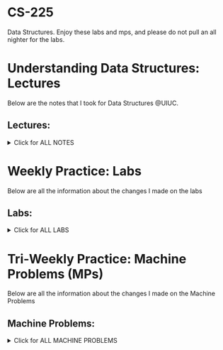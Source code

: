 # CS-225
Data Structures. Enjoy these labs and mps, and please do not pull an all nighter for the labs.

# Understanding Data Structures: Lectures
Below are the notes that I took for Data Structures @UIUC.

## Lectures:
<details> <summary> Click for ALL NOTES </summary>
  
  ### Lecture 1: Introduction
  <details> <summary> <span style="color: green"> Lecture 1 </span> </summary>

  #### Variables Description
  > Variables in C++ are defined by Name, Type, Locations in Memory, and Value

  #### Variable Types
  > Variables can be primitive (int, char, double, boolean, float, pointer) or they can be User Defined (defined by classes)

  #### Encapsulation
  > Separates the interface from the implementation

  ```` // cube.h: ````  Interface/API (What the class is supposed to do)

  ```` // cube.cpp: ```` Implementation (how the class is supposed to do it)

  #### Inclusion Guards
  > "#pragma once" sends a message to the compiler that this file is only included once.
  > "#ifndef CUBE_H_ , #define CUBE_H_, #endif" is the same as above

  ```` // cube.h: ```` Equivalent Implementation
  ``` c++
  #ifndef CUBE_H_ 
  #define CUBE_H_

  class Cube {
    public:
    private:
  };

  #endif 
  ```

  ``` c++
  #pragma once

  class Cube {
    public:
    private:
  };
  ```
  
  #### Scope Resolution Opperator
  > 'double Cube::getVolume(){ . . . }' in Cube.cpp allows us to implement the getVolume() method in the Cube class
  
  </details>

  ### Lecture 2: Classes
  <details> <summary> <span style="color: green"> Lecture 2 </span></summary>

  #### Public vs Private
  > Public variables are members of classes that can be accessed from the outside of the class

  > Private variables are members of classes that can only be used within the class's functions and cannot be viewed outside the classes

  #### Namespace
  > Namespaces are like Libraries in C++. std = standard namespace includes cout, vector, queue,
  
  ```` cs225::Cube: ```` cs225 namespace includes Cube, PNG, HSLAPixel, etc

  ```` std::cout ```` standard namespace includes cout, vector, queue, etc

  ```` // cube.h declares namespace class Cube````
  ``` c++
  #pragma once 
  namespace cs225 {
    class Cube {
      public:
        double getVolume();
        double getSurfaceArea();
        void setLength(double length);
      private:
        double length_;  
    };
  ```
  ```` // cube.cpp implementation of func in the Cube Class in cs225 namespace ````
  ``` c++
  #include "Cube.h" 
  namespace cs225 {
    double Cube::getVolume() {
      return length_*length_*length_;
    }
    double Cube::getSurfaceArea() {
      return 6 * length_ * length_;
    }
  void Cube::setLength(double length){
      length_ = length;
    
  ```
  ```` // main.cpp using the objects of Cube class ````
  ``` c++
  #include “Cube.h”
  #include <iostream>

  int main() {
      cs225::Cube c; // declares obj of cube type
      std::cout << "Volume: " <<    c.getVolume() << std::endl;
      return 0;
  }
    
  ```

  #### Constructor
  ```` Default Constructor: ```` No parameter, Initializes the class value to default values

  ```` Custom Contructor: ```` user may set the initialization 

  ```` // cube.h ````
  ``` c++
  /* ... */
  class Cube{
    public:
    Cube (); // default constructor
    Cube (double r); // custom constructor
  /* ... */
  ```
  ```` // cube.cpp ````
  ``` c++
  /* ... */

  Cube::Cube() { //define default constructor
      radius_ = 1;
  }
  Cube::Cube(double r) { //define custom constructor
      radius_ = r;
  }
  ```
  ```` // main.cpp ````
  ``` c++
  /* ... */
  main(){
    cs225::Cube c; // initializes/uses automatic Cube constructor w length 1
    cs225::Cube c(5) // initializes/uses custom Cube constructor w length 5
  }
  ```

  #### Reference Variables
  > aliases is used to bound two values together. 
  > once the value of j changes, the value of i changes changes and vice versa

```` main.cpp ````
``` c++
int main {
     int i = 7;

     /* j is an alias of i */
     int &j = i;   	

     /* j and i are both 4 */
     j = 4;		
     std::cout << i << “ ” << j << std::endl;   

     /* j and i are both 2 */
     i = 2;		
     std::cout << i << “ ” << j << std::endl;   
     return 0;
}
```

  </details>

  ### Lecture 3: Memory
  <details> <summary> <span style="color: green"> Lecture 3 </span></summary>

  #### Variable, Reference Variables, Pointers

  ```` Cube   s1; ```` // a variable containing a Cube obj

  ```` Cube & s2; ```` // a reference to a variable of type Cube

  ```` Cube * s1; ```` // a pointer to a variable of type Cube

  #### Pointers and References
  > a ptr has its own memory addr and size on the run time stack

  > a reference shares the same memory addr (w the original variable) but also takes up its own 'spot' in the run time stack

  ``` c++
  int i = 3;
  int *ptr = &i; // a ptr to variable 'i'. ptr stores addr of i
  int &ref = i;  // a reference (or alias) for i
  ```

  ```` Initialization of a pointer variable ````
  ``` c++
  int  a = 10;
  int *p = &a; // do not do it this way. looks weird becuz p = &a is better

  OR

  int  a = 10;
  int *p;
  p = &a;   // value of 'p' = addr of 1
  print(*p) // prints the dereferenced '*p' value at the addr of &a 
  ```

  > pointers can be re-assigned. 
  ``` c++
  int a = 5;
  int b = 6;
  int *p;
  p =  &a;
  p = &b;
  ```

  ```` Initialization of a reference variable ````
  ``` c++
  int  a = 10;
  int &p = a; // addr of p takes the value of 10
  ```

  > references canNOT be re-assigned: ERROR for MULTIPLE DECLARATION
  ``` c++
  int a = 5;
  int b = 6;
  int &p = a;
  int &p = b; 
  ```

  #### Indirection Operators
  > You can have pointers to pointers offering extra levels of indirection
  ``` c++
  int  a = 10;
  int *p;
  int **q;
  p = &a;   // value of 'p' = addr of a
  q = &p;   // value of 'q' = addr of p

  ```

  > Whereas references only offer one level of indirection
  ``` c++
  int  a = 10;
  int *p;
  p = &a;   // value of 'p' = addr of 1
  &p = a;   // the addr of 'p' = the value of a = the value of 10

  //       val of p   (p) = addr of a
  //       addr of p (&p) = val of a, 10
  // deref val of *p (*p) = val of a, 10
  ```
  
  ```` &c ```` ret the mem addr of c's data 
  
  > '&' operator takes us one step away from the data
  
  ```` *ptr ```` returns the data at the mem addr contained at ptr. 

  > '*' operator takes us one step closer to the data

  #### Stack Memory
  > Starts near top of memory (high addr) -> Data grows downward -> Ends at 0 (low addr)

  > The data is read from low to high (the data is read up).

  #### Stack Frames
  > Think ECE 220
  ```` stack frames ```` are created whenever a function is called and are reclaimed (deleted) when a function returns.
  
  ```` reclaimed stack frames ```` are automatically marked free (not actually freed). When memory is marked free, it can be overwritten. (We never want to return a pointer to a stack variable)


  </details>
  
  ### Lecture 4 : Heap Memory
  <details> <summary> <span style="color: green"> Lecture 4 </span></summary>

  #### Heap Memory Description
  > Starts near bottom of memory (low addr) -> Data grows upward -> Ends at top of memory (high addr)

  ```` 'new' keyword ```` creates heap memory (returns a ptr to the 'new' memory created)
  > allocates heap mem, calls obj's constructor, and returns a ptr to the memory

  ```` 'delete' keyword ```` frees ('deletes') the heap memory
  > calls obj's destructor, marks mem as freed

  ```` heap1.cpp ````
  ``` c++
  int main() {
     int *p = new int;          //pointer on stack, int on heap
     Cube *c = new Cube(10);    //pointer on stack, object on heap
     delete c;   c = nullptr;   //delete and set null
     delete p;   p = nullptr;
     return 0;
  
  }

  ```
  
  #### Reference Variable
  > aliases is used to bound two values together. 
  > once the value of j changes, the value of i changes changes and vice versa

  ```` reference.cpp ```` // i and j are the same thing, they change together 
  ``` c++
  #include <iostream>

  int main() {
    int i = 7;
    int & j = i;   // j is an alias of i
  
    j = 4;
    std::cout << i << " " << j << std::endl; // output: 4 4

    i = 2;
    std::cout << i << " " << j << std::endl; // output: 2 2

    return 0;
  }

  ```

  #### The use of '&' operator for references
  > A declaration of a reference variable would be like: 

  ```` ALIASES INIT: space in between & and variable name ````
  ``` c++
  int a = 3
  int & b = a;        //declaring a reference variable  

  ```

  > this process should not be confused with the case of getting the memory address of a variable which would also involved with '&' operator, as the example shown below:
  
  ```` REFERENCE INIT: no space in between & and variable name ````
  ``` c++
  Cube c;
  std::cout << "Mem address storing c: " << &c << std::endl;

  ```

  #### 

  </details>

  ### Lecture 5 : Function & Parameter
  <details> <summary> <span style="color: green"> Lecture 5 </span></summary>

  #### Function Parameters
  > There are 3 ways to pass an arguement to a function

  ##### pass by value 
  the obj passed in it a copy of the original obj. By changing it, we do not change the original. Less efficient because it needs extra memory

  ```` joinCubes-byValue.cpp ````

  ``` c++
  Cube joinCubes(Cube c1, Cube c2) {
    double totalVolume = c1.getVolume() + c2.getVolume();
    ...
    Cube result(newLength);
    return result;
  }

  int main() {
    Cube *c1 = new Cube(4);
    Cube *c2 = new Cube(5);
    Cube c3 = joinCubes(*c1, *c2); 
    return 0;
  }

  ```

  ##### pass by pointer
  the obj passed in is a pointer of the original obj. By changing it, we do change the original. More efficient because we treat the memory. But more risky because we can get an invalid paramter (NULL) that gets passed in

  ```` joinCubes-byPointer.cpp ````
  ``` c++
  Cube joinCubes(Cube * c1, Cube * c2) {
    double totalVolume = c1->getVolume() + c2->getVolume();
    ...
  }
  int main() {
    Cube *c1 = new Cube(4);
    Cube *c2 = new Cube(5);
    Cube c3 = joinCubes(c1, c2); 
    return 0;
  }
  ```


  ##### pass by reference
  the obj passed in is an alias of the original obj. By changing it, we do change the original. More efficient because we treat the memory. But more risky because we are changing the original value

  ```` joinCubes-byRef.cpp ````

  ``` c++
  Cube joinCubes(Cube & c1, Cube & c2) {
    double totalVolume = c1.getVolume() + c2.getVolume();
    ...
  }

  int main() {
    Cube *c1 = new Cube(4);
    Cube *c2 = new Cube(5);
    Cube c3 = joinCubes(*c1, *c2); 
    return 0;
  }

  ```

  #### Summary
  | --- | Pass By Value | Pass By Pointer | Pass By Reference |
  | --- | --- | --- | --- |
  | The copied content| The entire data | the memory addr | just an alias |
  | Does the modification go through the caller's obj | No | Yes | Yes |
  | Always Valid when passed in | Yes | No - could be NULL when passed in | Yes |
  | Relative speed among 3 ways to pass func parameters | Slow (depending on data size) | Fast (always 8 bytes) | Fast |
  | The Relative Programming Safety | Safety | Not Safe | Safe-ish |

  #### The 'const' Function Parameter
  The keyword 'const' is a way to prevent the parameters passed in to be changed. We are saving the memory because we are not passing by value and at the same time to avoid the risk of changing the original. 

  ```` joinCubes-byRef-const.cpp ````

  ``` c++
  Cube joinCubes(const Cube & c1 , const Cube & c2) {
    double totalVolume = c1.getVolume() + c2.getVolume();
    ...
  }
  int main() {
    ...
    Cube c3 = joinCubes(*c1, *c2);
    return 0; 
  }

  ```

  </details>

  ### Lecture 6 : LifeCycle & Constructors
  <details> <summary> <span style="color: green"> Lecture 6 </span></summary>

  #### Copy Constructors
  ```` Automatic Copy Constructors ```` Generated if we don't define a copy const, Copies every instance variable in the obj

  ```` Custom Copy Constructor ```` passed by reference

  ``` c++
  Cube(const Cube & other){
    ...
  };

  ```
  
  #### Calls to Copy Constructor

  | Constructors | joinCube(Cube c1, Cube c2) {...} BY VALUE | joinCube(Cube * c1, Cube * c2) {...} BY POINTER | joinCube(Cube & c1, Cube & c2) {...} BY REFERENCE |
  | --- | --- | --- | --- | 
  | Cube(); | 0 | 0 | 0 |
  | Cube(double length); | Cube result(newLength) | Cube result(newLength) | Cube result(newLength) |
  | Cube(Cube & other); //COPY CONSTRUCTOR | joinCube(Cube c1, Cube c2); return result; | return result; | return result |

  > the copy constructo is called when the parameter is passed-in (and when the reslt is returned)

  ```` joinCubes-byValue.cpp ````
  ``` c++
  Cube joinCubes(Cube c1, Cube c2) {
    double totalVolume = c1.getVolume() + c2.getVolume();
    ...
    Cube result(newLength);
    return result; // 000
  }

  ```

  #### Copy Constructor Initializer
  > it tells the compiler to 'shallow' copy instance variables to the variables in "other"

  ```` Tower.h ````
  ``` c++
  #pragma once
  #include "cs225/Cube.h"
  using cs225::Cube;
  class Tower {
    public:
      Tower(Cube c, Cube *ptr, const Cube &ref); 
                            // Custom constructor 
      Tower(const Tower & other); 
                            // Copy constructor

    private:
      Cube cube_;
      Cube *ptr_;
      const Cube &ref;
  };

  ```

  ```` Tower.cpp ````
  ``` c++
  Tower::Tower(const Tower & other) : cube_(other.cube_), ptr_(other.ptr_), ref_(other.ref_) {
    //every variable copied
    //nothing needed in the body
  }

  ```

  #### Deep Copy Constructor
  > a deep copy initializes the constructed variable in memory

  > deep copies are used for every instance variable (specifically the pointer, we want a new Cube)

  ```` Tower.cpp ````
  ``` c++
  Tower::Tower(const Tower & other) : ref_(other.ref_){
    
    // Deep copy cube_:  using other
    cube_ = other.cube_;

    // Deep copy ptr_
    ptr_ = new Cube`(*other.ptr_);

    // Deep copy ref_ (?)
      // Doesn’t make sense to “deep copy” an alias
      // Done in the Initializer List
  }

  ```

  #### Deconstructor
  > used to clean up all resources (memory) held by the class. This is done by cleaning up heap memory and closing all of the files

  // for all ```` new ```` memory being created, we must free the memory by using ```` delete ```` so that they dont leak

  > leaked memory means that the memory was created (never destroyed). In other words, we filled the memory (flooded) with memory that will no longer be used or usable... thus it is a leak of used memory that can no longer be used by something else in the function call

  #### Custom Deconstructor
  > if the member variables are initiated on a hea, we must define a custom deconstructor

  ```` cube.h ````
  ``` c++
  #pragma once

  namespace cs225 {
    class Cube {
      public:
        Cube();  Cube();
        Cube(double length);
        Cube(const Cube & other); 
        ~Cube(); // used as a custom deconstructor in order to free heap 'new' memory


      private:
        double length_; 
    };
  }

  ```

  ```` cube.cpp ````
  ``` c++
  namespace cs225 {
  Cube::Cube() {
    length_ = 1;
  }

  Cube::Cube(double length) {
    length_ = length;
  }

  Cube::Cube(const Cube & other) {
    length_ = other.length_;
   }

  Cube::~Cube() {
   …..//define your destructor HERE
   delete length_;
  }
}

  ```

  #### Automatic Destructor
  > if no other de-constructor is defined, then an automatic destructor is instantiated. It calls the destructor of the members w/out doing anything else

  // stack memory is reclaimed (cleared) and now usable again

  // heap memory is 'deleted' and now usable again

  </details>


  ### Lecture 7 : Overloading 1/30
  <details> <summary> <span style="color: green"> Lecture 7 </span></summary>

  #### Overload operators in cpp
  > we use the example of overloading the "+" and "=" operator

  ```` cube.h ````
  ``` c++
  Cube operator+(const Cube & other) const;
  Cube & operator=(const Cube & other);
  /*Ex: Cube a,b,c;
  C = a+b
  The const inside () means do not modify b
  The const after () means do not modify a
  */


  ```

  ```` cube.cpp ````
  ``` c++
  Cube Cube::operator+(const Cube & other) const {
    return joinCube(*this, other);
  }

  Cube & Cube::operator=(const Cube & other) {
    length_ = other.length_; 
    Rreturn *this *this;
  }


  ```

  ##### Defining "+" operator
  > if we were to do "Cube cube3 = cube1 + cube2" we must overload the '+' operator to 
  
  ##### Assignment "=" operator
  > 

  #### Rule of Three

  #### Inheritance



  </details>

  ### Lecture 8 : Inheritance & Templates 2/1 (sept 10)
  <details> <summary> <span style="color: green"> Lecture 8 </span></summary>

  #### Assignment Operator

  #### Virtual functions

  #### Pure virtual functions

  #### Abstract Classes

  #### Virtual Destructor

  #### Abstract Data Type (ADT)

  #### Templates: a dynamic data type


  </details>

  ### Lecture 9 : Templates and List Abstract Data Types (ADT) 2/4 (Sept 13)
  <details> <summary> <span style="color: green"> Lecture 9 </span></summary>

  </details>

  ### Lecture 10 : List Implementations 2/6 (Sept 15)
  <details> <summary> <span style="color: green"> Lecture 10 </span></summary>
  
  </details>

  ### Lecture 11 : Lists 2/8 (Sept 17)
  <details> <summary> <span style="color: green"> Lecture 11 </span></summary>
  
  </details>

  ### Lecture 12 : Stacks and Queues 2/8 (Sept )
  <details> <summary> <span style="color: green"> Lecture 12 </span></summary>
  
  </details>

  ### Lecture 13 : Iterators pt 1 2/11 (sept 20) 
  <details> <summary> <span style="color: green"> Lecture 13 </span></summary>
  
  </details>

  ### Lecture 14 : Iterators pt 2 2/11 (sept 22)
  <details> <summary> <span style="color: green"> Lecture 14 </span></summary>
  
  </details>

  ### Lecture 15 : Tree Intro pt 2 2/13 (sept 24)
  <details> <summary> <span style="color: green"> Lecture 15 </span></summary>
  
  </details>




</details>



# Weekly Practice: Labs
Below are all the information about the changes I made on the labs

## Labs: 
<details>
	<summary> Click for ALL LABS </summary>

  ### Setup, Command Line on Linux EWS, etc
  <details> <summary> <span style="color: green"> Setup, Command Line on Linux EWS </span></summary>
  </details>  

  ### lab_intro
  <details> <summary> <span style="color: green"> lab_intro </span></summary>

  #### Description
  > 'replace with lab concept' 

  #### Changed Files: 
  ```` file1 ```` ```` file2 ```` ```` file3````

  #### Instructions
  ```` file1: ```` 
  
  ```` file2: ```` 
  
  ```` file3: ````

  #### Output Files, Design Statistics and Resources (inspired by ECE 385)
  ```` 'image' of output: ````

  ```` 'image' of terminal (Design Stats & Resources) ````
  
  </details>

  ### lab_debug
  <details> <summary> <span style="color: green"> lab_debug </span></summary>

  #### Description
  > 'replace with lab concept' 

  #### Changed Files: 
  ```` file1 ```` ```` file2 ```` ```` file3````

  #### Instructions
  ```` file1: ```` 
  
  ```` file2: ```` 
  
  ```` file3: ````

  #### Output Files, Design Statistics and Resources (inspired by ECE 385)
  ```` 'image' of output: ````

  ```` 'image' of terminal (Design Stats & Resources) ````
  
  </details>

  ### lab_memory
  <details> <summary> <span style="color: green"> lab_memory </span></summary>

  #### Description
  > 'replace with lab concept' 

  #### Changed Files: 
  ```` file1 ```` ```` file2 ```` ```` file3````

  #### Instructions
  ```` file1: ```` 
  
  ```` file2: ```` 
  
  ```` file3: ````

  #### Output Files, Design Statistics and Resources (inspired by ECE 385)
  ```` 'image' of output: ````

  ```` 'image' of terminal (Design Stats & Resources) ````
  
  </details>

  ### lab_inheritance
  <details> <summary> <span style="color: green"> lab_inheritance </span></summary>

  #### Description
  > 'replace with lab concept' 

  #### Changed Files: 
  ```` file1 ```` ```` file2 ```` ```` file3````

  #### Instructions
  ```` file1: ```` 
  
  ```` file2: ```` 
  
  ```` file3: ````

  #### Output Files, Design Statistics and Resources (inspired by ECE 385)
  ```` 'image' of output: ````

  ```` 'image' of terminal (Design Stats & Resources) ````
  
  </details>

  ### lab_quacks
  <details> <summary> <span style="color: green"> lab_quacks </span></summary>

  #### Description
  > 'replace with lab concept' 

  #### Changed Files: 
  ```` file1 ```` ```` file2 ```` ```` file3````

  #### Instructions
  ```` file1: ```` 
  
  ```` file2: ```` 
  
  ```` file3: ````

  #### Output Files, Design Statistics and Resources (inspired by ECE 385)
  ```` 'image' of output: ````

  ```` 'image' of terminal (Design Stats & Resources) ````
  
  </details>

  ### lab_trees
  <details> <summary> <span style="color: green"> lab_trees </span></summary>

  #### Description
  > 'replace with lab concept' 

  #### Changed Files: 
  ```` file1 ```` ```` file2 ```` ```` file3````

  #### Instructions
  ```` file1: ```` 
  
  ```` file2: ```` 
  
  ```` file3: ````

  #### Output Files, Design Statistics and Resources (inspired by ECE 385)
  ```` 'image' of output: ````

  ```` 'image' of terminal (Design Stats & Resources) ````
  
  </details>

  ### lab_huffman
  <details> <summary> <span style="color: green"> lab_huffman </span></summary>

  #### Description
  > 'replace with lab concept' 

  #### Changed Files: 
  ```` file1 ```` ```` file2 ```` ```` file3````

  #### Instructions
  ```` file1: ```` 
  
  ```` file2: ```` 
  
  ```` file3: ````

  #### Output Files, Design Statistics and Resources (inspired by ECE 385)
  ```` 'image' of output: ````

  ```` 'image' of terminal (Design Stats & Resources) ````
  
  </details>

  ### lab_avl
  <details> <summary> <span style="color: green"> lab_avl </span></summary>

  #### Description
  > 'replace with lab concept' 

  #### Changed Files: 
  ```` file1 ```` ```` file2 ```` ```` file3````

  #### Instructions
  ```` file1: ```` 
  
  ```` file2: ```` 
  
  ```` file3: ````

  #### Output Files, Design Statistics and Resources (inspired by ECE 385)
  ```` 'image' of output: ````

  ```` 'image' of terminal (Design Stats & Resources) ````
  
  </details>

  ### lab_btree
  <details> <summary> <span style="color: green"> lab_btree </span></summary>

  #### Description
  > 'replace with lab concept' 

  #### Changed Files: 
  ```` file1 ```` ```` file2 ```` ```` file3````

  #### Instructions
  ```` file1: ```` 
  
  ```` file2: ```` 
  
  ```` file3: ````

  #### Output Files, Design Statistics and Resources (inspired by ECE 385)
  ```` 'image' of output: ````

  ```` 'image' of terminal (Design Stats & Resources) ````
  
  </details>

  ### lab_hash
  <details> <summary> <span style="color: green"> lab_hash </span></summary>

  #### Description
  > 'replace with lab concept' 

  #### Changed Files: 
  ```` file1 ```` ```` file2 ```` ```` file3````

  #### Instructions
  ```` file1: ```` 
  
  ```` file2: ```` 
  
  ```` file3: ````

  #### Output Files, Design Statistics and Resources (inspired by ECE 385)
  ```` 'image' of output: ````

  ```` 'image' of terminal (Design Stats & Resources) ````
  
  </details>

  ### lab_heaps
  <details> <summary> <span style="color: green"> lab_heaps </span></summary>

  #### Description
  > 'replace with lab concept' 

  #### Changed Files: 
  ```` file1 ```` ```` file2 ```` ```` file3````

  #### Instructions
  ```` file1: ```` 
  
  ```` file2: ```` 
  
  ```` file3: ````

  #### Output Files, Design Statistics and Resources (inspired by ECE 385)
  ```` 'image' of output: ````

  ```` 'image' of terminal (Design Stats & Resources) ````
  
  </details>

  ### lab_dict
  <details> <summary> <span style="color: green"> lab_dict </span></summary>

  #### Description
  > 'replace with lab concept' 

  #### Changed Files: 
  ```` file1 ```` ```` file2 ```` ```` file3````

  #### Instructions
  ```` file1: ```` 
  
  ```` file2: ```` 
  
  ```` file3: ````

  #### Output Files, Design Statistics and Resources (inspired by ECE 385)
  ```` 'image' of output: ````

  ```` 'image' of terminal (Design Stats & Resources) ````
  
  </details>
</details>


# Tri-Weekly Practice: Machine Problems (MPs)
Below are all the information about the changes I made on the Machine Problems

## Machine Problems: 
<details>
	<summary> Click for ALL MACHINE PROBLEMS </summary>

  ### mp_intro
  <details> <summary> <span style="color: green"> mp_intro </span></summary>

  #### Description
  > 'replace with lab concept' 

  #### Changed Files: 
  ```` file1 ```` ```` file2 ```` ```` file3````

  #### Instructions
  ```` file1: ```` 
  
  ```` file2: ```` 
  
  ```` file3: ````

  #### Output Files, Design Statistics and Resources (inspired by ECE 385)
  ```` 'image' of output: ````

  ```` 'image' of terminal (Design Stats & Resources) ````
  
  </details>

  ### mp_stickers
  <details> <summary> <span style="color: green"> mp_stickers </span></summary>

  #### Description
  > 'replace with lab concept' 

  #### Changed Files: 
  ```` file1 ```` ```` file2 ```` ```` file3````

  #### Instructions
  ```` file1: ```` 
  
  ```` file2: ```` 
  
  ```` file3: ````

  #### Output Files, Design Statistics and Resources (inspired by ECE 385)
  ```` 'image' of output: ````

  ```` 'image' of terminal (Design Stats & Resources) ````
  
  </details>

  ### mp_lists
  <details> <summary> <span style="color: green"> mp_lists </span></summary>

  #### Description
  > 'replace with lab concept' 

  #### Changed Files: 
  ```` file1 ```` ```` file2 ```` ```` file3````

  #### Instructions
  ```` file1: ```` 
  
  ```` file2: ```` 
  
  ```` file3: ````

  #### Output Files, Design Statistics and Resources (inspired by ECE 385)
  ```` 'image' of output: ````

  ```` 'image' of terminal (Design Stats & Resources) ````
  
  </details>

  ### mp_traversals
  <details> <summary> <span style="color: green"> mp_traversals </span></summary>

  #### Description
  > 'replace with lab concept' 

  #### Changed Files: 
  ```` file1 ```` ```` file2 ```` ```` file3````

  #### Instructions
  ```` file1: ```` 
  
  ```` file2: ```` 
  
  ```` file3: ````

  #### Output Files, Design Statistics and Resources (inspired by ECE 385)
  ```` 'image' of output: ````

  ```` 'image' of terminal (Design Stats & Resources) ````
  
  </details>

  ### mp_mosaics
  <details> <summary> <span style="color: green"> mp_mosaics </span></summary>

  #### Description
  > 'replace with lab concept' 

  #### Changed Files: 
  ```` file1 ```` ```` file2 ```` ```` file3````

  #### Instructions
  ```` file1: ```` 
  
  ```` file2: ```` 
  
  ```` file3: ````

  #### Output Files, Design Statistics and Resources (inspired by ECE 385)
  ```` 'image' of output: ````

  ```` 'image' of terminal (Design Stats & Resources) ````
  
  </details>

  ### mp_mazes
  <details> <summary> <span style="color: green"> mp_mazes </span></summary>

  #### Description
  > 'replace with lab concept' 

  #### Changed Files: 
  ```` file1 ```` ```` file2 ```` ```` file3````

  #### Instructions
  ```` file1: ```` 
  
  ```` file2: ```` 
  
  ```` file3: ````

  #### Output Files, Design Statistics and Resources (inspired by ECE 385)
  ```` 'image' of output: ````

  ```` 'image' of terminal (Design Stats & Resources) ````
  
  </details>

</details>